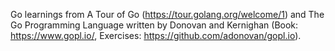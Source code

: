 Go learnings from A Tour of Go (https://tour.golang.org/welcome/1) and The Go Programming Language written by Donovan and Kernighan (Book: https://www.gopl.io/, Exercises: https://github.com/adonovan/gopl.io).
